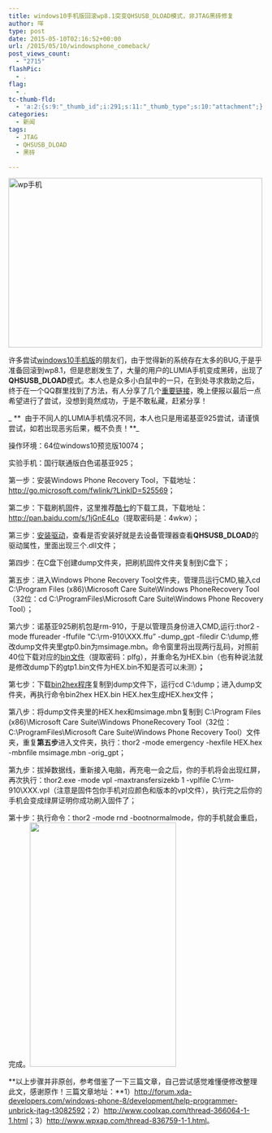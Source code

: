 ```yaml
---
title: windows10手机版回滚wp8.1突变QHSUSB_DLOAD模式，非JTAG黑砖修复
author: 咩
type: post
date: 2015-05-10T02:16:52+00:00
url: /2015/05/10/windowsphone_comeback/
post_views_count:
  - "2715"
flashPic:
  - .
flag:
  - .
tc-thumb-fld:
  - 'a:2:{s:9:"_thumb_id";i:291;s:11:"_thumb_type";s:10:"attachment";}'
categories:
  - 新闻
tags:
  - JTAG
  - QHSUSB_DLOAD
  - 黑砖

---
```

[<img class="aligncenter size-full wp-image-291" src="http://www.buhuipao.com/wp-content/uploads/2015/05/1392197831776.jpg" alt="wp手机" width="500" height="333" srcset="http://www.buhuipao.com/wp-content/uploads/2015/05/1392197831776.jpg 500w, http://www.buhuipao.com/wp-content/uploads/2015/05/1392197831776-150x100.jpg 150w, http://www.buhuipao.com/wp-content/uploads/2015/05/1392197831776-300x200.jpg 300w" sizes="(max-width: 500px) 100vw, 500px" />][1]

许多尝试<a href="http://www.buhuipao.com/2015/01/25/windows10-for-phone/" target="_blank">windows10手机版</a>的朋友们，由于觉得新的系统存在太多的BUG,于是乎准备回滚到wp8.1，但是悲剧发生了，大量的用户的LUMIA手机变成黑砖，出现了**QHSUSB_DLOAD**模式。本人也是众多小白鼠中的一只，在到处寻求救助之后，终于在一个QQ群里找到了方法，有人分享了几个<a href="http://www.wpxap.com/thread-836759-1-1.html" target="_blank">重要链接</a>，晚上便报以最后一点希望进行了尝试，没想到竟然成功，于是不敢私藏，赶紧分享！

_ **  由于不同人的LUMIA手机情况不同，本人也只是用诺基亚925尝试，请谨慎尝试，如若出现恶劣后果，概不负责！**_

操作环境：64位windows10预览版10074；

实验手机：国行联通版白色诺基亚925；

第一步：安装Windows Phone Recovery Tool，下载地址：<a href="http://go.microsoft.com/fwlink/?LinkID=525569" target="_blank">http://go.microsoft.com/fwlink/?LinkID=525569</a>；

第二步：下载刷机固件，这里推荐<a href="http://www.coolxap.com/" target="_blank">酷七</a>的下载工具，下载地址：<a href="http://pan.baidu.com/s/1jGnE4Lo" target="_blank">http://pan.baidu.com/s/1jGnE4Lo</a>（提取密码是：4wkw）；

第三步：<a href="http://nds2.fds-fire.nokia.com/fds_fire/1408/1815/7389472134/NokiaCareSuiteForStore-5.4.119.1432.exe" target="_blank">安装驱动</a>，查看是否安装好就是去设备管理器查看**QHSUSB_DLOAD**的驱动属性，里面出现三个.dll文件；

第四步：在C盘下创建dump文件夹，把刷机固件文件夹复制到C盘下；

第五步：进入Windows Phone Recovery Tool文件夹，管理员运行CMD,输入cd C:\Program Files (x86)\Microsoft Care Suite\Windows PhoneRecovery Tool（32位：cd C:\ProgramFiles\Microsoft Care Suite\Windows Phone Recovery Tool）；

第六步：诺基亚925刷机包是rm-910，于是以管理员身份进入CMD,运行:thor2 -mode ffureader -ffufile &#8220;C:\rm-910\XXX.ffu&#8221; -dump_gpt -filedir C:\dump,修改dump文件夹里gtp0.bin为msimage.mbn。命令窗里将出现两行乱码，对照前40位下载对应的<a href="http://pan.baidu.com/s/1jGGKM0I" target="_blank">bin文件</a>（提取密码：plfg），并重命名为HEX.bin（也有种说法就是修改dump下的gtp1.bin文件为HEX.bin不知是否可以未测）**；**

第七步：下载<a href="http://pan.baidu.com/s/1o6NynUy" target="_blank">bin2hex程序</a>复制到dump文件下，运行cd C:\dump；进入dump文件夹，再执行命令bin2hex HEX.bin HEX.hex生成HEX.hex文件；

第八步：将dump文件夹里的HEX.hex和msimage.mbn复制到 C:\Program Files (x86)\Microsoft Care Suite\Windows PhoneRecovery Tool（32位：C:\ProgramFiles\Microsoft Care Suite\Windows Phone Recovery Tool）文件夹，重复**第五步**进入文件夹，执行：thor2 -mode emergency -hexfile HEX.hex -mbnfile msimage.mbn -orig_gpt；

第九步：拔掉数据线，重新接入电脑，再充电一会之后，你的手机将会出现红屏，再次执行：thor2.exe -mode vpl -maxtransfersizekb 1 -vplfile C:\rm-910\XXX.vpl（注意是固件包你手机对应颜色和版本的vpl文件），执行完之后你的手机会变成绿屏证明你成功刷入固件了；

第十步：执行命令：thor2 -mode rnd -bootnormalmode，你的手机就会重启，完成。<img class="aligncenter wp-image-290 size-full" src="http://www.buhuipao.com/wp-content/uploads/2015/05/925-e1431482847452.jpg" alt="" width="288" height="480" srcset="http://www.buhuipao.com/wp-content/uploads/2015/05/925-e1431482847452.jpg 288w, http://www.buhuipao.com/wp-content/uploads/2015/05/925-e1431482847452-90x150.jpg 90w, http://www.buhuipao.com/wp-content/uploads/2015/05/925-e1431482847452-180x300.jpg 180w" sizes="(max-width: 288px) 100vw, 288px" />

**以上步骤并非原创，参考借鉴了一下三篇文章，自己尝试感觉难懂便修改整理此文，感谢原作！三篇文章地址：**1）<a href="http://forum.xda-developers.com/windows-phone-8/development/help-programmer-unbrick-jtag-t3082592" target="_blank">http://forum.xda-developers.com/windows-phone-8/development/help-programmer-unbrick-jtag-t3082592</a>；2）<a href="http://www.coolxap.com/thread-366064-1-1.html" target="_blank">http://www.coolxap.com/thread-366064-1-1.html</a>；3）<a href="http://www.wpxap.com/thread-836759-1-1.html" target="_blank">http://www.wpxap.com/thread-836759-1-1.html</a>。

 [1]: http://www.buhuipao.com/wp-content/uploads/2015/05/1392197831776.jpg